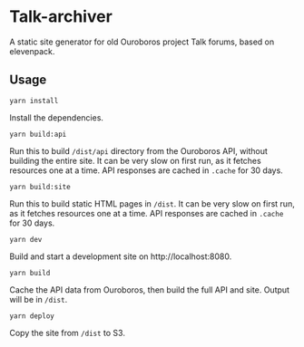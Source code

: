 # Talk-archiver
A static site generator for old Ouroboros project Talk forums, based on elevenpack.

## Usage

```
yarn install
```

Install the dependencies.

```
yarn build:api
```

Run this to build `/dist/api` directory from the Ouroboros API, without building the entire site. It can be very slow on first run, as it fetches resources one at a time. API responses are cached in `.cache` for 30 days.

```
yarn build:site
```

Run this to build static HTML pages in `/dist`. It can be very slow on first run, as it fetches resources one at a time. API responses are cached in `.cache` for 30 days.

```
yarn dev
```

Build and start a development site on http://localhost:8080.

```
yarn build
```

Cache the API data from Ouroboros, then build the full API and site. Output will be in `/dist`.

```
yarn deploy
```

Copy the site from `/dist` to S3.

